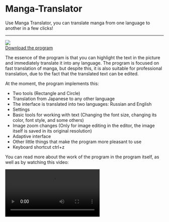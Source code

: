 # Manga-Translator
Use Manga Translator, you can translate manga from one language to another in a few clicks!
<hr/>
<img src="https://user-images.githubusercontent.com/74132592/140647403-7c8b03ac-a81f-4927-8334-e4dcf6ea81d3.png">
<br>
<a href="https://disk.yandex.ru/d/ymALxUMxCsTDEQ">Download the program</a>
<br>

The essence of the program is that you can highlight the text in the picture and immediately translate it into any language. The program is focused on fast translation of manga, but despite this, it is also suitable for professional translation, due to the fact that the translated text can be edited.

At the moment, the program implements this:
 <ul>
<li>Two tools (Rectangle and Circle)
<li>Translation from Japanese to any other language
<li>The interface is translated into two languages: Russian and English
<li>Settings
<li>Basic tools for working with text (Changing the font size, changing its color, font style, and some others)
<li>Image zoom changes (Only for image editing in the editor, the image itself is saved in its original resolution)
<li>Adaptive interface
<li>Other little things that make the program more pleasant to use
<li>Keyboard shortcut ctrl+z
</ul>
 
  
You can read more about the work of the program in the program itself, as well as by watching this video:

<video src="https://user-images.githubusercontent.com/74132592/140648787-9ca97d71-ca0c-4177-8583-fe1f94d3b2d5.mp4" name="ss">

